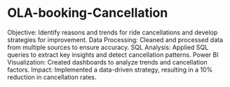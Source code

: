 # OLA-booking-Cancellation

Objective: Identify reasons and trends for ride cancellations and develop strategies for improvement.
Data Processing: Cleaned and processed data from multiple sources to ensure accuracy.
SQL Analysis: Applied SQL queries to extract key insights and detect cancellation patterns.
Power BI Visualization: Created dashboards to analyze trends and cancellation factors.
Impact: Implemented a data-driven strategy, resulting in a 10% reduction in cancellation rates.
